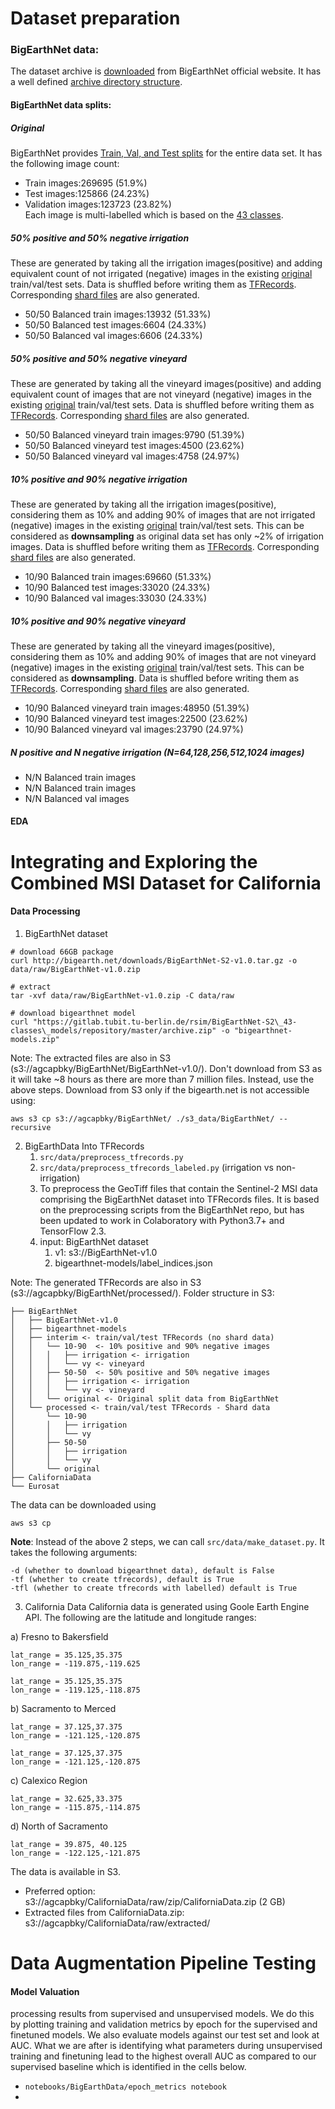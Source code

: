 

# Dataset preparation

### BigEarthNet data:
The dataset archive is [downloaded](http://bigearth.net/downloads/BigEarthNet-S2-v1.0.tar.gz) from BigEarthNet official website. It has a well defined [archive directory structure](http://bigearth.net/static/documents/Description_BigEarthNet-S2.pdf).
#### BigEarthNet data splits:

##### Original
BigEarthNet provides [Train, Val, and Test splits](https://gitlab.tubit.tu-berlin.de/rsim/BigEarthNet-S2_43-classes_models/tree/master/splits) for the entire data set. It has the following image count:  
- Train images:269695 (51.9%)
- Test images:125866 (24.23%)
- Validation images:123723 (23.82%)  
Each image is multi-labelled which is based on the [43 classes](https://gitlab.tubit.tu-berlin.de/rsim/BigEarthNet-S2_43-classes_models/blob/master/label_indices.json).  

##### 50% positive and 50% negative irrigation
These are generated by taking all the irrigation images(positive) and adding equivalent count of not irrigated (negative) images in the existing [original](https://gitlab.tubit.tu-berlin.de/rsim/BigEarthNet-S2_43-classes_models/tree/master/splits) train/val/test sets. Data is shuffled before writing them as [TFRecords](https://www.tensorflow.org/tutorials/load_data/tfrecord). Corresponding [shard files](https://www.tensorflow.org/api_docs/python/tf/data/TFRecordDataset) are also generated.    
- 50/50 Balanced train images:13932 (51.33%)
- 50/50 Balanced test images:6604 (24.33%)
- 50/50 Balanced val images:6606 (24.33%)
##### 50% positive and 50% negative vineyard
These are generated by taking all the vineyard images(positive) and adding equivalent count of images that are not vineyard (negative) images in the existing [original](https://gitlab.tubit.tu-berlin.de/rsim/BigEarthNet-S2_43-classes_models/tree/master/splits) train/val/test sets.   Data is shuffled before writing them as [TFRecords](https://www.tensorflow.org/tutorials/load_data/tfrecord). Corresponding [shard files](https://www.tensorflow.org/api_docs/python/tf/data/TFRecordDataset) are also generated.  
- 50/50 Balanced vineyard train images:9790 (51.39%)
- 50/50 Balanced vineyard test images:4500 (23.62%)
- 50/50 Balanced vineyard val images:4758 (24.97%)
##### 10% positive and 90% negative irrigation
These are generated by taking all the irrigation images(positive), considering them as 10% and adding 90% of images that are not irrigated (negative) images in the existing [original](https://gitlab.tubit.tu-berlin.de/rsim/BigEarthNet-S2_43-classes_models/tree/master/splits) train/val/test sets. This can be considered as **downsampling** as original data set has only ~2% of irrigation images.   Data is shuffled before writing them as [TFRecords](https://www.tensorflow.org/tutorials/load_data/tfrecord). Corresponding [shard files](https://www.tensorflow.org/api_docs/python/tf/data/TFRecordDataset) are also generated.       
- 10/90 Balanced train images:69660 (51.33%)
- 10/90 Balanced test images:33020 (24.33%)
- 10/90 Balanced val images:33030 (24.33%)
##### 10% positive and 90% negative vineyard
These are generated by taking all the vineyard images(positive), considering them as 10% and adding 90% of images that are not vineyard (negative) images in the existing [original](https://gitlab.tubit.tu-berlin.de/rsim/BigEarthNet-S2_43-classes_models/tree/master/splits) train/val/test sets. This can be considered as **downsampling**.   Data is shuffled before writing them as [TFRecords](https://www.tensorflow.org/tutorials/load_data/tfrecord). Corresponding [shard files](https://www.tensorflow.org/api_docs/python/tf/data/TFRecordDataset) are also generated.         
- 10/90 Balanced vineyard train images:48950 (51.39%)
- 10/90 Balanced vineyard test images:22500 (23.62%)
- 10/90 Balanced vineyard val images:23790 (24.97%)

##### N positive and N negative irrigation (N=64,128,256,512,1024 images)
- N/N Balanced train images
- N/N Balanced train images
- N/N Balanced val images

#### EDA 
# Integrating and Exploring the Combined MSI Dataset for California

#### Data Processing 
1. BigEarthNet dataset 
```
# download 66GB package 
curl http://bigearth.net/downloads/BigEarthNet-S2-v1.0.tar.gz -o data/raw/BigEarthNet-v1.0.zip

# extract 
tar -xvf data/raw/BigEarthNet-v1.0.zip -C data/raw

# download bigearthnet model
curl "https://gitlab.tubit.tu-berlin.de/rsim/BigEarthNet-S2\_43-classes\_models/repository/master/archive.zip" -o "bigearthnet-models.zip"
```
Note: The extracted files are also in S3 (s3://agcapbky/BigEarthNet/BigEarthNet-v1.0/). 
Don't download from S3 as it will take ~8 hours as there are more than 7 million files. 
Instead, use the above steps. Download from S3 only if the bigearth.net is not accessible using:
```
aws s3 cp s3://agcapbky/BigEarthNet/ ./s3_data/BigEarthNet/ --recursive
```
2. BigEarthData Into TFRecords
	1. `src/data/preprocess_tfrecords.py` 
	2. `src/data/preprocess_tfrecords_labeled.py`  (irrigation vs non-irrigation)
	3. To preprocess the GeoTiff files that contain the Sentinel-2 MSI data comprising the BigEarthNet dataset into TFRecords files. It is based on the preprocessing scripts from the BigEarthNet repo, but has been updated to work in Colaboratory with Python3.7+ and TensorFlow 2.3.
	4. input: BigEarthNet dataset
		1.  v1: s3://BigEarthNet-v1.0
		2. bigearthnet-models/label_indices.json 

Note: The generated TFRecords are also in S3 (s3://agcapbky/BigEarthNet/processed/). 
Folder structure in S3:

    ├── BigEarthNet       
    │   ├── BigEarthNet-v1.0       
    │   ├── bigearthnet-models     
    │   ├── interim <- train/val/test TFRecords (no shard data)
    │   │   └── 10-90  <- 10% positive and 90% negative images
    │   │   │   ├── irrigation <- irrigation
    │   │   │   └── vy <- vineyard
    │   │   ├── 50-50  <- 50% positive and 50% negative images  
    │   │   │   ├── irrigation <- irrigation
    │   │   │   └── vy <- vineyard 
    │   │   └── original <- Original split data from BigEarthNet 
    │   └── processed <- train/val/test TFRecords - Shard data 
    │       └── 10-90
    │       │   ├── irrigation
    │       │   └── vy 
    │       ├── 50-50  
    │       │   ├── irrigation
    │       │   └── vy 
    │       └── original     
    ├── CaliforniaData           
    └── Eurosat          

The data can be downloaded using 
```
aws s3 cp
```
**Note**: Instead of the above 2 steps, we can call `src/data/make_dataset.py`. It takes the following arguments:
```
-d (whether to download bigearthnet data), default is False
-tf (whether to create tfrecords), default is True
-tfl (whether to create tfrecords with labelled) default is True
```
3. California Data
California data is generated using Goole Earth Engine API. The following are the latitude and longitude ranges:  

a) Fresno to Bakersfield  
	
	lat_range = 35.125,35.375  
	lon_range = -119.875,-119.625  
	
	lat_range = 35.125,35.375  
	lon_range = -119.125,-118.875  
	
b) Sacramento to Merced  
	
	lat_range = 37.125,37.375  
	lon_range = -121.125,-120.875  
	
	lat_range = 37.125,37.375  
	lon_range = -121.125,-120.875  
	
c) Calexico Region  
	
	lat_range = 32.625,33.375  
	lon_range = -115.875,-114.875  

d) North of Sacramento  
	
	lat_range = 39.875, 40.125  
	lon_range = -122.125,-121.875  

The data is available in S3. 
- Preferred option: s3://agcapbky/CaliforniaData/raw/zip/CaliforniaData.zip  (2 GB)
- Extracted files from CaliforniaData.zip: s3://agcapbky/CaliforniaData/raw/extracted/


# Data Augmentation Pipeline Testing



#### Model Valuation 
 processing results from supervised and unsupervised models. We do this by plotting training and validation metrics by epoch for the supervised and finetuned models. We also evaluate models against our test set and look at AUC. What we are after is identifying what parameters during unsupervised training and finetuning lead to the highest overall AUC as compared to our supervised baseline which is identified in the cells below.
- `notebooks/BigEarthData/epoch_metrics notebook`
- 
